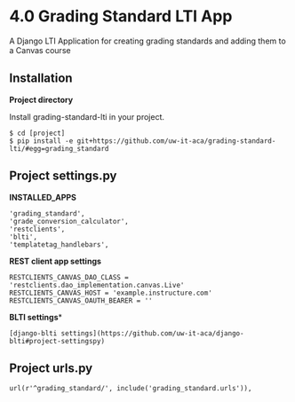 4.0 Grading Standard LTI App
===========================

A Django LTI Application for creating grading standards and adding them to a Canvas course  

Installation
------------

**Project directory**

Install grading-standard-lti in your project.

    $ cd [project]
    $ pip install -e git+https://github.com/uw-it-aca/grading-standard-lti/#egg=grading_standard

Project settings.py
------------------

**INSTALLED_APPS**

    'grading_standard',
    'grade_conversion_calculator',
    'restclients',
    'blti',
    'templatetag_handlebars',

**REST client app settings**

    RESTCLIENTS_CANVAS_DAO_CLASS = 'restclients.dao_implementation.canvas.Live'
    RESTCLIENTS_CANVAS_HOST = 'example.instructure.com'
    RESTCLIENTS_CANVAS_OAUTH_BEARER = ''

**BLTI settings***
    
    [django-blti settings](https://github.com/uw-it-aca/django-blti#project-settingspy)

Project urls.py
---------------
    url(r'^grading_standard/', include('grading_standard.urls')),
